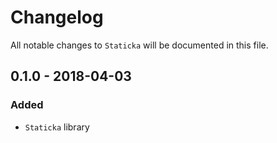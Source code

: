 # Changelog

All notable changes to `Staticka` will be documented in this file.

## 0.1.0 - 2018-04-03

### Added
- `Staticka` library